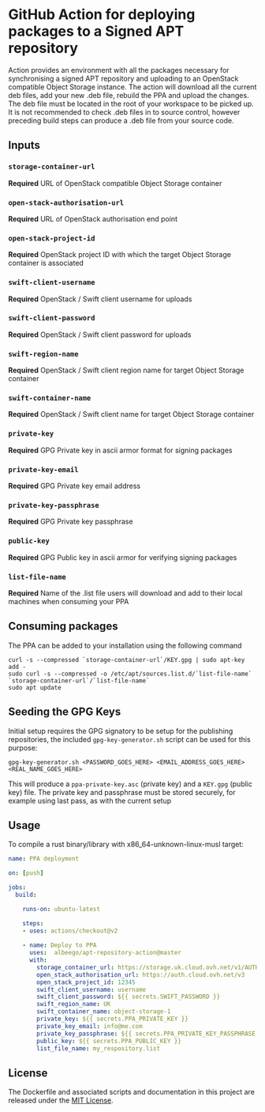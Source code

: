 # GitHub Action for deploying packages to a Signed APT repository

Action provides an environment with all the packages necessary for synchronising a signed APT repository and uploading to an OpenStack compatible Object Storage instance.
The action will download all the current deb files, add your new .deb file, rebuild the PPA and upload the changes. The deb file must be located in the root of your workspace to be picked up.
It is not recommended to check .deb files in to source control, however preceding build steps can produce a .deb file from your source code.

## Inputs

### `storage-container-url`
**Required** URL of OpenStack compatible Object Storage container
### `open-stack-authorisation-url`
**Required** URL of OpenStack authorisation end point
### `open-stack-project-id`
**Required** OpenStack project ID with which the target Object Storage container is associated
### `swift-client-username`
**Required** OpenStack / Swift client username for uploads
### `swift-client-password`
**Required** OpenStack / Swift client password for uploads
### `swift-region-name`
**Required** OpenStack / Swift client region name for target Object Storage container
### `swift-container-name`
**Required** OpenStack / Swift client name for target Object Storage container
### `private-key`
**Required** GPG Private key in ascii armor format for signing packages
### `private-key-email`
**Required** GPG Private key email address
### `private-key-passphrase`
**Required** GPG Private key passphrase
### `public-key`
**Required** GPG Public key in ascii armor for verifying signing packages
### `list-file-name`
**Required** Name of the .list file users will download and add to their local machines when consuming your PPA

## Consuming packages

The PPA can be added to your installation using the following command
```shell script
curl -s --compressed `storage-container-url`/KEY.gpg | sudo apt-key add -
sudo curl -s --compressed -o /etc/apt/sources.list.d/`list-file-name` `storage-container-url`/`list-file-name`
sudo apt update
```
## Seeding the GPG Keys

Initial setup requires the GPG signatory to be setup for the publishing repositories, the included `gpg-key-generator.sh` script can be used for this purpose:
```shell script
gpg-key-generator.sh <PASSWORD_GOES_HERE> <EMAIL_ADDRESS_GOES_HERE> <REAL_NAME_GOES_HERE>
``` 
This will produce a `ppa-private-key.asc` (private key) and a `KEY.gpg` (public key) file. The private key and passphrase must be stored securely, for example using last pass, as with the current setup

## Usage

To compile a rust binary/library with x86_64-unknown-linux-musl target:

```yaml
name: PPA deployment

on: [push]

jobs:
  build:

    runs-on: ubuntu-latest

    steps:
    - uses: actions/checkout@v2
      
    - name: Deploy to PPA
      uses:  albeego/apt-repository-action@master
      with:
        storage_container_url: https://storage.uk.cloud.ovh.net/v1/AUTH_12345/object-storage-1
        open_stack_authorisation_url: https://auth.cloud.ovh.net/v3
        open_stack_project_id: 12345
        swift_client_username: username
        swift_client_password: ${{ secrets.SWIFT_PASSWORD }}
        swift_region_name: UK
        swift_container_name: object-storage-1
        private_key: ${{ secrets.PPA_PRIVATE_KEY }}
        private_key_email: info@me.com
        private_key_passphrase: ${{ secrets.PPA_PRIVATE_KEY_PASSPHRASE }}
        public_key: ${{ secrets.PPA_PUBLIC_KEY }}
        list_file_name: my_respository.list
```

## License

The Dockerfile and associated scripts and documentation in this project are released under the [MIT License](LICENSE-MIT.txt).

